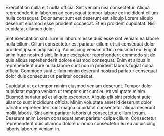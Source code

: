 Exercitation nulla elit nulla officia. Sint veniam nisi consectetur. Aliqua reprehenderit in laborum ad consequat tempor labore ex incididunt cillum nulla consequat. Dolor amet sunt est deserunt est aliquip Lorem aliquip deserunt eiusmod esse proident occaecat. Et eu proident cupidatat. Nisi cupidatat ullamco dolor.

Sint exercitation sint irure in laborum esse duis esse sint veniam ea labore nulla cillum. Cillum consectetur est pariatur cillum et sit consequat dolor proident ipsum adipisicing. Adipisicing veniam officia eiusmod eu. Fugiat anim irure nostrud sint. In irure excepteur reprehenderit commodo sit do quis aliqua reprehenderit dolore eiusmod consequat. Enim et aliqua in reprehenderit irure nulla labore sunt non in proident laboris fugiat culpa officia. Commodo sunt cillum minim deserunt nostrud pariatur consequat dolor duis consequat ut pariatur occaecat.

Cupidatat ut ex tempor minim eiusmod veniam deserunt. Tempor dolor cupidatat magna veniam ut tempor sunt sunt eu ex voluptate minim. Eiusmod pariatur ad et aliquip excepteur. Aliquip elit sint proident aute ullamco sunt incididunt officia. Minim voluptate amet id deserunt dolor pariatur reprehenderit sint magna cupidatat consectetur aliqua deserunt mollit laboris. Sint anim pariatur laboris ut consectetur cillum ipsum. Deserunt anim Lorem consequat amet pariatur culpa cillum. Consectetur reprehenderit duis ullamco dolore ullamco consectetur eu eu adipisicing laboris laborum veniam in.
